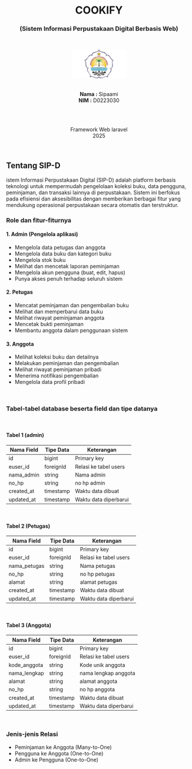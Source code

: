 <h1 align="center">COOKIFY</h1>
<h3 align="center">(Sistem Informasi Perpustakaan Digital Berbasis Web)</h3><br>

<p align="center">
  <img src="public/images/lgo.jpg" alt="Logo Perpustakaan Digital" width="150" height="auto"><br><br>
</p>

<p align="center">
  <strong>Nama :</strong> Sipaami<br>
  <strong>NIM :</strong> D0223030
</p>
<br><br>

<p align="center">
  Framework Web laravel <br>
  2025
</p>
<br>

## Tentang SIP-D

istem Informasi Perpustakaan Digital (SIP-D) adalah platform berbasis teknologi untuk mempermudah pengelolaan koleksi buku, data pengguna, peminjaman, dan transaksi lainnya di perpustakaan. Sistem ini berfokus pada efisiensi dan aksesibilitas dengan memberikan berbagai fitur yang mendukung operasional perpustakaan secara otomatis dan terstruktur.

### Role dan fitur-fiturnya

#### 1. Admin (Pengelola aplikasi)

- Mengelola data petugas dan anggota
- Mengelola data buku dan kategori buku
- Mengelola stok buku
- Melihat dan mencetak laporan peminjaman
- Mengelola akun pengguna (buat, edit, hapus)
- Punya akses penuh terhadap seluruh sistem

#### 2. Petugas 

- Mencatat peminjaman dan pengembalian buku
- Melihat dan memperbarui data buku 
- Melihat riwayat peminjaman anggota
- Mencetak bukti peminjaman
- Membantu anggota dalam penggunaan sistem


#### 3. Anggota 

- Melihat koleksi buku dan detailnya
- Melakukan peminjaman dan pengembalian
- Melihat riwayat peminjaman pribadi
- Menerima notifikasi pengembalian
- Mengelola data profil pribadi

<br>

### Tabel-tabel database beserta field dan tipe datanya
<br>

#### Tabel 1 (admin)

| Nama Field | Tipe Data | Keterangan |
|-------|-----------|------------|
| id | bigint | Primary key |
| euser_id | foreignld | Relasi ke tabel users|
| nama_admin | string | Nama admin |
| no_hp | string | no hp admin|
| created_at | timestamp |Waktu data dibuat|
|updated_at | timestamp |Waktu data diperbarui|

<br>

#### Tabel 2 (Petugas)

| Nama Field | Tipe Data | Keterangan |
|-------|-----------|------------|
| id | bigint | Primary key |
| euser_id | foreignld | Relasi ke tabel users|
| nama_petugas | string | Nama petugas |
| no_hp | string | no hp petugas|
| alamat | string | alamat petugas|
| created_at | timestamp |Waktu data dibuat|
|updated_at | timestamp |Waktu data diperbarui|
<br>

#### Tabel 3 (Anggota)

| Nama Field | Tipe Data | Keterangan |
|-------|-----------|------------|
| id | bigint | Primary key |
| euser_id | foreignld | Relasi ke tabel users|
| kode_anggota | string | Kode unik anggota |
| nama_lengkap | string | nama lengkap anggota|
| alamat | string | alamat anggota|
| no_hp | string | no hp anggota|
| created_at | timestamp |Waktu data dibuat|
|updated_at | timestamp |Waktu data diperbarui|
<br>


### Jenis-jenis Relasi

- Peminjaman ke Anggota (Many-to-One)  
- Pengguna ke Anggota (One-to-One) 
- Admin ke Pengguna (One-to-One)